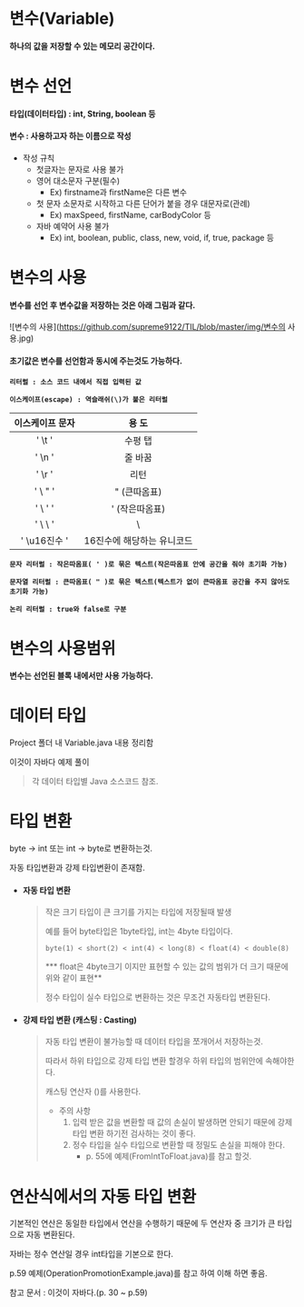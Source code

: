 # 변수(Variable)

#### 하나의 값을 저장할 수 있는 메모리 공간이다.

# 변수 선언

#### 타입(데이터타입) : int, String, boolean 등

#### 변수 : 사용하고자 하는 이름으로 작성

* 작성 규칙
  * 첫글자는 문자로 사용 불가
  * 영어 대소문자 구분(필수)
    * Ex) firstname과 firstName은 다른 변수
  * 첫 문자 소문자로 시작하고 다른 단어가 붙을 경우 대문자로(관례)
    * Ex) maxSpeed, firstName, carBodyColor 등
  * 자바 예약어 사용 불가
    * Ex) int, boolean, public, class, new, void, if, true, package 등

# 변수의 사용

#### 변수를 선언 후 변수값을 저장하는 것은 아래 그림과 같다.

![변수의 사용](https://github.com/supreme9122/TIL/blob/master/img/변수의 사용.jpg)

#### 초기값은 변수를 선언함과 동시에 주는것도 가능하다.



**`리터럴 : 소스 코드 내에서 직접 입력된 값`**

**`이스케이프(escape) : 역슬래쉬(\)가 붙은 리터럴`**

| 이스케이프 문자 |           용 도            |
| :-------------: | :------------------------: |
|     ' \t '      |          수평 탭           |
|     ' \n '      |          줄 바꿈           |
|     ' \r '      |            리턴            |
|     ' \ " '     |        " (큰따옴표)        |
|    ' \  ' '     |       ' (작은따옴표)       |
|     ' \ \ '     |             \              |
|  ' \u16진수 '   | 16진수에 해당하는 유니코드 |



**`문자 리터럴 : 작은따옴표( ' )로 묶은 텍스트(작은따옴표 안에 공간을 줘야 초기화 가능)`**

**`문자열 리터럴 : 큰따옴표( " )로 묶은 텍스트(텍스트가 없이 큰따옴표 공간을 주지 않아도 초기화 가능)`**

**`논리 리터럴 : true와 false로 구분`**



# 변수의 사용범위

#### 변수는 선언된 블록 내에서만 사용 가능하다.



# 데이터 타입

Project 폴더 내 Variable.java 내용 정리함

이것이 자바다 예제 풀이

> 각 데이터 타입별 Java 소스코드 참조.



# 타입 변환

byte  → int 또는 int → byte로 변환하는것.

자동 타입변환과 강제 타입변환이 존재함.

- #### 자동 타입 변환

  > 작은 크기 타입이 큰 크기를 가지는 타입에 저장될때 발생
  >
  > 예를 들어 byte타입은 1byte타입, int는 4byte 타입이다.
  >
  > `byte(1) < short(2) < int(4) < long(8) < float(4) < double(8)`
  >
  > *** float은 4byte크기 이지만 표현할 수 있는 값의 범위가 더 크기 때문에 위와 같이 표현**
  >
  > 정수 타입이 실수 타입으로 변환하는 것은 무조건 자동타입 변환된다.

  

- #### 강제 타입 변환 (캐스팅 : Casting)

  > 자동 타입 변환이 불가능할 때 데이터 타입을 쪼개어서 저장하는것.
  >
  > 따라서 하위 타입으로 강제 타입 변환 할경우 하위 타입의 범위안에 속해야한다.
  >
  > 캐스팅 연산자 ()를 사용한다.
  >
  > - 주의 사항
  >   1. 입력 받은 값을 변환할 때 값의 손실이 발생하면 안되기 때문에 강제 타입 변환 하기전 검사하는 것이 좋다.
  >   2. 정수 타입을 실수 타입으로 변환할 때 정밀도 손실을 피해야 한다.
  >      - p. 55에 예제(FromIntToFloat.java)를 참고 할것.



# 연산식에서의 자동 타입 변환

기본적인 연산은 동일한 타입에서 연산을 수행하기 때문에 두 연산자 중 크기가 큰 타입으로 자동 변환된다.

자바는 정수 연산일 경우 int타입을 기본으로 한다.

p.59 예제(OperationPromotionExample.java)를 참고 하여 이해 하면 좋음.





참고 문서 : 이것이 자바다.(p. 30 ~ p.59)

